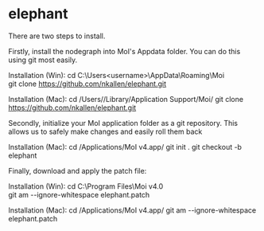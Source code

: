 # elephant

There are two steps to install.

Firstly, install the nodegraph into MoI's Appdata folder. You can do this using git most easily.

Installation (Win):
    cd C:\Users\<username>\AppData\Roaming\Moi\
    git clone https://github.com/nkallen/elephant.git

Installation (Mac):
    cd /Users/<username>/Library/Application Support/Moi/
    git clone https://github.com/nkallen/elephant.git

Secondly, initialize your MoI application folder as a git repository. This allows us to safely make changes and easily roll them back

Installation (Mac):
    cd /Applications/MoI v4.app/
    git init .
    git checkout -b elephant

Finally, download and apply the patch file:

Installation (Win):
    cd C:\Program Files\Moi v4.0\
    git am --ignore-whitespace elephant.patch

Installation (Mac):
    cd /Applications/MoI v4.app/
    git am --ignore-whitespace elephant.patch
